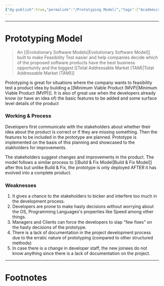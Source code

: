 ```yaml
---
{"dg-publish":true,"permalink":"/Prototyping Model/","tags":["Academics","Software-Development"]}
---
```



---
# Prototyping Model
> An [[Evolutionary Software Models\|Evolutionary Software Model]] built to make Feasibility Test easier and help companies decide which of the proposed software products have the best business opportunity and the biggest [[Total Addressable Market (TAM)\|Total Addressable Market (TAM)]]

Prototyping is great for situations where the company wants to feasibility test a product idea by building a [[Minimum Viable Product (MVP)\|Minimum Viable Product (MVP)]]. It is also of great use when the developers already know (or have an idea of) the basic features to be added and some surface level details of the product

### Working & Process
Developers first communicate with the stakeholders about whether their idea about the product is correct or if they are missing something. Then the features to be included in the prototype are planned. Prototype is implemented on the basis of this planning and showcased to the stakholders for improvements.

The stakeholders suggest changes and improvements in the product. The model follows a similar process to [[Build & Fix Model\|Build & Fix Model]] after this but unlike Build & Fix, the prototype is only deployed AFTER it has evolved into a complete product.

### Weaknesses
1. It gives a chance to the stakeholders to bicker and interfere too much in the development process.
2. Developers are prone to make hasty decisions without worrying about the OS, Programming Languages's properties like Speed among other things.
3. Managers and Clients can force the developers to slap "few fixes" on the hasty decisions of the prototype.
4. There is a lack of documentation in the project development process due to the erratic nature of prototyping (compared to other structured methods)
5. In case there is a change in developer staff, the new joinees do not know anything since there is a lack of documentation on the project.

---
# Footnotes
